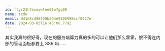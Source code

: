 ```yaml
---
id: ftyr21h7exuvwtee0fo7gq00
name: tcdw
email: d41d8cd98f00b204e9800998ecf8427e
date: 2024-03-05T16:45:00.779Z
---
```

其实我真的很好奇，现在的服务端算力真的多的可以让他们那么霍霍，恨不得连内部的管理面板都要上 SSR 吗……
